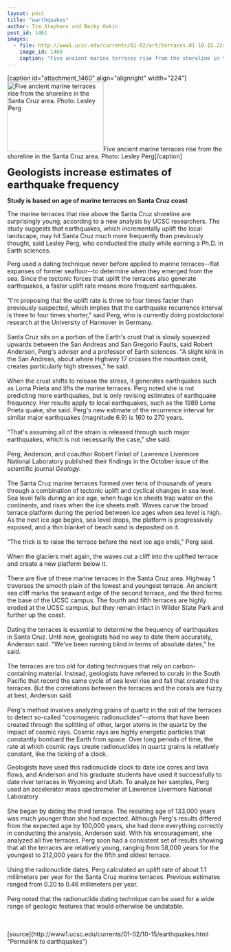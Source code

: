```yaml
---
layout: post
title: "earthquakes"
author: Tim Stephens and Becky Oskin
post_id: 1461
images:
  - file: http://www1.ucsc.edu/currents/01-02/art/terraces.01-10-15.224.jpg
    image_id: 1460
    caption: "Five ancient marine terraces rise from the shoreline in the Santa Cruz area. Photo: Lesley Perg"
---
```


[caption id="attachment_1460" align="alignright" width="224"]<a href="http://localhost/mysite/wp-content/uploads/2001/10/terraces.01-10-15.224.jpg"><img class="size-full wp-image-1460" src="http://localhost/mysite/wp-content/uploads/2001/10/terraces.01-10-15.224.jpg" alt="Five ancient marine terraces rise from the shoreline in the Santa Cruz area. Photo: Lesley Perg" width="224" height="162" /></a>Five ancient marine terraces rise from the shoreline in the Santa Cruz area. Photo: Lesley Perg[/caption]
<p>
  <font size="5"><b>Geologists increase estimates of earthquake frequency</b></font>
</p>
<p>
  <b>Study is based on age of marine terraces on Santa Cruz coast</b>
</p>
<p>
  The marine terraces that rise above the Santa Cruz shoreline are surprisingly young, according to a new analysis by UCSC researchers. The study suggests that earthquakes, which incrementally uplift the local landscape, may hit Santa Cruz much more frequently than previously thought, said Lesley Perg, who conducted the study while earning a Ph.D. in Earth sciences.
</p>Perg used a dating technique never before applied to marine terraces--flat expanses of former seafloor--to determine when they emerged from the sea. Since the tectonic forces that uplift the terraces also generate earthquakes, a faster uplift rate means more frequent earthquakes.<br>
<br>
"I'm proposing that the uplift rate is three to four times faster than previously suspected, which implies that the earthquake recurrence interval is three to four times shorter," said Perg, who is currently doing postdoctoral research at the University of Hannover in Germany.<br>
<br>
Santa Cruz sits on a portion of the Earth's crust that is slowly squeezed upwards between the San Andreas and San Gregorio Faults, said Robert Anderson, Perg's adviser and a professor of Earth sciences. "A slight kink in the San Andreas, about where Highway 17 crosses the mountain crest, creates particularly high stresses," he said.<br>
<br>
When the crust shifts to release the stress, it generates earthquakes such as Loma Prieta and lifts the marine terraces. Perg noted she is not predicting more earthquakes, but is only revising estimates of earthquake frequency. Her results apply to local earthquakes, such as the 1989 Loma Prieta quake, she said. Perg's new estimate of the recurrence interval for similar major earthquakes (magnitude 6.9) is 160 to 270 years.<br>
<br>
"That's assuming all of the strain is released through such major earthquakes, which is not necessarily the case," she said.<br>
<br>
Perg, Anderson, and coauthor Robert Finkel of Lawrence Livermore National Laboratory published their findings in the October issue of the scientific journal <i>Geology.</i><br>
<br>
The Santa Cruz marine terraces formed over tens of thousands of years through a combination of tectonic uplift and cyclical changes in sea level. Sea level falls during an ice age, when huge ice sheets trap water on the continents, and rises when the ice sheets melt. Waves carve the broad terrace platform during the period between ice ages when sea level is high. As the next ice age begins, sea level drops, the platform is progressively exposed, and a thin blanket of beach sand is deposited on it.<br>
<br>
"The trick is to raise the terrace before the next ice age ends," Perg said.<br>
<br>
When the glaciers melt again, the waves cut a cliff into the uplifted terrace and create a new platform below it.<br>
<br>
There are five of these marine terraces in the Santa Cruz area. Highway 1 traverses the smooth plain of the lowest and youngest terrace. An ancient sea cliff marks the seaward edge of the second terrace, and the third forms the base of the UCSC campus. The fourth and fifth terraces are highly eroded at the UCSC campus, but they remain intact in Wilder State Park and further up the coast.<br>
<br>
Dating the terraces is essential to determine the frequency of earthquakes in Santa Cruz. Until now, geologists had no way to date them accurately, Anderson said. "We've been running blind in terms of absolute dates," he said.<br>
<br>
The terraces are too old for dating techniques that rely on carbon-containing material. Instead, geologists have referred to corals in the South Pacific that record the same cycle of sea level rise and fall that created the terraces. But the correlations between the terraces and the corals are fuzzy at best, Anderson said.<br>
<br>
Perg's method involves analyzing grains of quartz in the soil of the terraces to detect so-called "cosmogenic radionuclides"--atoms that have been created through the splitting of other, larger atoms in the quartz by the impact of cosmic rays. Cosmic rays are highly energetic particles that constantly bombard the Earth from space. Over long periods of time, the rate at which cosmic rays create radionuclides in quartz grains is relatively constant, like the ticking of a clock.
<p>
  Geologists have used this radionuclide clock to date ice cores and lava flows, and Anderson and his graduate students have used it successfully to date river terraces in Wyoming and Utah. To analyze her samples, Perg used an accelerator mass spectrometer at Lawrence Livermore National Laboratory.<br>
  <br>
  She began by dating the third terrace. The resulting age of 133,000 years was much younger than she had expected. Although Perg's results differed from the expected age by 100,000 years, she had done everything correctly in conducting the analysis, Anderson said. With his encouragement, she analyzed all five terraces. Perg soon had a consistent set of results showing that all the terraces are relatively young, ranging from 58,000 years for the youngest to 212,000 years for the fifth and oldest terrace.<br>
  <br>
  Using the radionuclide dates, Perg calculated an uplift rate of about 1.1 millimeters per year for the Santa Cruz marine terraces. Previous estimates ranged from 0.20 to 0.46 millimeters per year.<br>
  <br>
  Perg noted that the radionuclide dating technique can be used for a wide range of geologic features that would otherwise be undatable.<br>
  <br>
  <br>

</p>
[source](http://www1.ucsc.edu/currents/01-02/10-15/earthquakes.html "Permalink to earthquakes")
